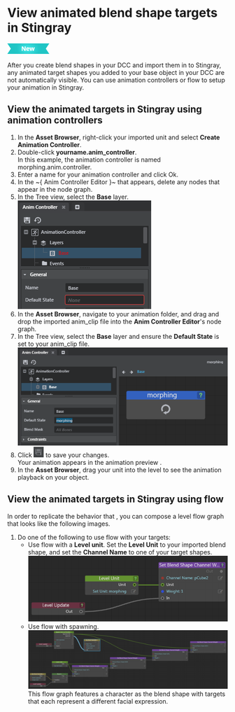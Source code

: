 # View animated blend shape targets in Stingray

[![NEW](../../images/new.png "What else is new in v1.5?")](../release_notes/readme_1.5.html)

After you create blend shapes in your DCC and import them in to Stingray, any animated target shapes you added to your base object in your DCC are not automatically visible. You can use animation controllers or flow to setup your animation in Stingray.

## View the animated targets in Stingray using animation controllers

1. In the **Asset Browser**, right-click your imported unit and select **Create Animation Controller**.
2. Double-click **yourname.anim_controller**.
	<br>
	In this example, the animation controller is named morphing.anim.controller.
3. Enter a name for your animation controller and click Ok.
3. In the ~{ Anim Controller Editor }~ that appears, delete any nodes that appear in the node graph.
4. In the Tree view, select the **Base** layer.
	<br>
	![](../../images/morph_base.png)
5. In the **Asset Browser**, navigate to your animation folder, and drag and drop the imported anim_clip file into the **Anim Controller Editor**'s node graph.
6. In the Tree view, select the **Base** layer and ensure the **Default State** is set to your anim_clip file.
	<br>
	![](../../images/morph_base_layer.png)
7. Click ![](../../images/icon_save.png) to save your changes.
	<br>
	Your animation appears in the animation preview .
8. In the **Asset Browser**, drag your unit into the level to see the animation playback on your object.

## View the animated targets in Stingray using flow
In order to replicate the behavior that , you can compose a level flow graph that looks like the following images.

1. Do one of the following to use flow with your targets:
	- Use flow with a **Level unit**.
		Set the **Level Unit** to your imported blend shape, and set the **Channel Name** to one of your target shapes.
		<br>
		![](../../images/blend_shape_flow_unit.png)
	- Use flow with spawning.
		<br>
		![](../../images/blend_shape_spawn.png)
		This flow graph features a character as the blend shape with targets that each represent a different facial expression.

